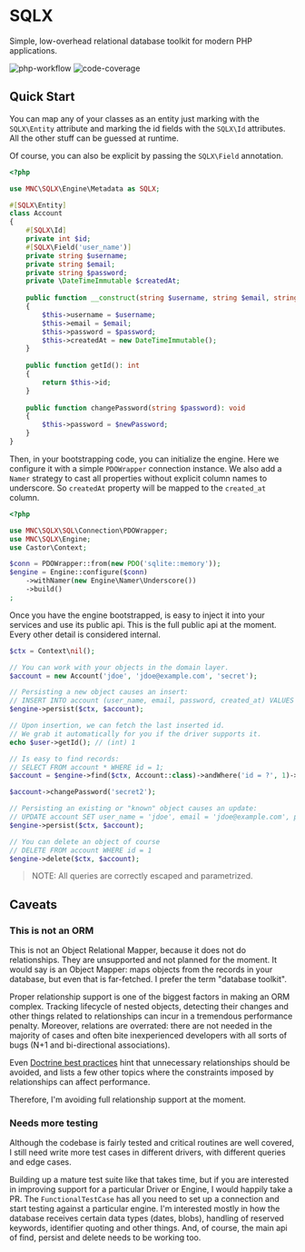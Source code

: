 SQLX
====

Simple, low-overhead relational database toolkit for modern PHP applications.

![php-workflow](https://github.com/mnavarrocarter/sqlx/actions/workflows/php.yml/badge.svg?branch=main)
![code-coverage](https://img.shields.io/badge/Coverage-71%25-yellow.svg?longCache=true&style=flat)

## Quick Start

You can map any of your classes as an entity just marking with the `SQLX\Entity` attribute and 
marking the id fields with the `SQLX\Id` attributes. All the other stuff can be guessed at runtime.

Of course, you can also be explicit by passing the `SQLX\Field` annotation.

```php
<?php

use MNC\SQLX\Engine\Metadata as SQLX;

#[SQLX\Entity]
class Account
{
    #[SQLX\Id]
    private int $id;
    #[SQLX\Field('user_name')]
    private string $username;
    private string $email;
    private string $password;
    private \DateTimeImmutable $createdAt;
    
    public function __construct(string $username, string $email, string $password)
    {
        $this->username = $username;
        $this->email = $email;
        $this->password = $password;
        $this->createdAt = new DateTimeImmutable();    
    }
    
    public function getId(): int
    {
        return $this->id;
    }
    
    public function changePassword(string $password): void
    {
        $this->password = $newPassword;
    }
}
```

Then, in your bootstrapping code, you can initialize the engine. Here we configure it with a simple
`PDOWrapper` connection instance. We also add a `Namer` strategy to cast all properties without 
explicit column names to underscore. So `createdAt` property will be mapped to the `created_at` 
column.

```php
<?php

use MNC\SQLX\SQL\Connection\PDOWrapper;
use MNC\SQLX\Engine;
use Castor\Context;

$conn = PDOWrapper::from(new PDO('sqlite::memory'));
$engine = Engine::configure($conn)
    ->withNamer(new Engine\Namer\Underscore())
    ->build()
;
```

Once you have the engine bootstrapped, is easy to inject it into your services and use its public 
api. This is the full public api at the moment. Every other detail is considered internal.

```php
$ctx = Context\nil();

// You can work with your objects in the domain layer.
$account = new Account('jdoe', 'jdoe@example.com', 'secret');

// Persisting a new object causes an insert:
// INSERT INTO account (user_name, email, password, created_at) VALUES ('jdoe', 'jdoe@example.com', 'secret')
$engine->persist($ctx, $account);

// Upon insertion, we can fetch the last inserted id.
// We grab it automatically for you if the driver supports it.
echo $user->getId(); // (int) 1 

// Is easy to find records:
// SELECT FROM account * WHERE id = 1;
$account = $engine->find($ctx, Account::class)->andWhere('id = ?', 1)->one();

$account->changePassword('secret2');

// Persisting an existing or "known" object causes an update:
// UPDATE account SET user_name = 'jdoe', email = 'jdoe@example.com', password = 'secret2' WHERE id = 1
$engine->persist($ctx, $account);

// You can delete an object of course
// DELETE FROM account WHERE id = 1
$engine->delete($ctx, $account);
```

> NOTE: All queries are correctly escaped and parametrized.

## Caveats

### This is not an ORM

This is not an Object Relational Mapper, because it does not do relationships. They are unsupported
and not planned for the moment. It would say is an Object Mapper: maps objects from the records in
your database, but even that is far-fetched. I prefer the term "database toolkit".

Proper relationship support is one of the biggest factors in making an ORM complex. Tracking
lifecycle of nested objects, detecting their changes and other things related to relationships can 
incur in a tremendous performance penalty. Moreover, relations are overrated: there are not needed 
in the majority of cases and often bite inexperienced developers with all sorts of bugs (N+1 
and bi-directional associations).

Even [Doctrine best practices][doctrine-bp] hint that unnecessary relationships should be avoided,
and lists a few other topics where the constraints imposed by relationships can affect performance.

Therefore, I'm avoiding full relationship support at the moment.

[doctrine-bp]: https://www.doctrine-project.org/projects/doctrine-orm/en/2.13/reference/best-practices.html

### Needs more testing

Although the codebase is fairly tested and critical routines are well covered, I still need 
write more test cases in different drivers, with different queries and edge cases.

Building up a mature test suite like that takes time, but if you are interested in improving 
support for a particular Driver or Engine, I would happily take a PR. The `FunctionalTestCase` has
all you need to set up a connection and start testing against a particular engine. I'm interested
mostly in how the database receives certain data types (dates, blobs), handling of reserved keywords, 
identifier quoting and other things. And, of course, the main api of find, persist and delete needs
to be working too.